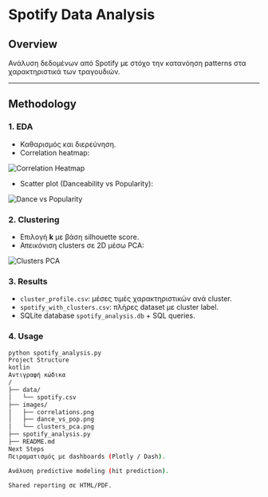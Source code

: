 # Spotify Data Analysis

## Overview
Ανάλυση δεδομένων από Spotify με στόχο την κατανόηση patterns στα χαρακτηριστικά των τραγουδιών.

---

## Methodology

### 1. EDA
- Καθαρισμός και διερεύνηση.
- Correlation heatmap:

![Correlation Heatmap](images/correlations.png)

- Scatter plot (Danceability vs Popularity):

![Dance vs Popularity](images/dance_vs_pop.png)

### 2. Clustering
- Επιλογή **k** με βάση silhouette score.
- Απεικόνιση clusters σε 2D μέσω PCA:

![Clusters PCA](images/clusters_pca.png)

### 3. Results
- `cluster_profile.csv`: μέσες τιμές χαρακτηριστικών ανά cluster.
- `spotify_with_clusters.csv`: πλήρες dataset με cluster label.
- SQLite database `spotify_analysis.db` + SQL queries.

### 4. Usage
```bash
python spotify_analysis.py
Project Structure
kotlin
Αντιγραφή κώδικα
/
├── data/
│   └── spotify.csv
├── images/
│   ├── correlations.png
│   ├── dance_vs_pop.png
│   └── clusters_pca.png
├── spotify_analysis.py
├── README.md
Next Steps
Πειραματισμός με dashboards (Plotly / Dash).

Ανάλυση predictive modeling (hit prediction).

Shared reporting σε HTML/PDF.

